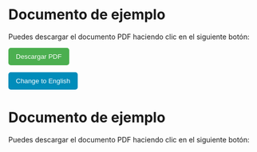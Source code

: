 # Documento de ejemplo

Puedes descargar el documento PDF haciendo clic en el siguiente botón:

<p>
  <a href="./pdf/index.pdf" download>
    <button id="boton" style="padding: 10px 15px; background-color: #4CAF50; color: white; border: none; border-radius: 5px; cursor: pointer;">
      Descargar PDF
    </button>
  </a>
</p>

<p>
  <button id="cambiarIdiomaBoton" onclick="cambiarIdioma()" style="padding: 10px 15px; background-color: #008CBA; color: white; border: none; border-radius: 5px; cursor: pointer;">
    Change to English
  </button>
</p>

<p id="idioma-actual" style="display: none;">es</p>

<script>
  function cambiarIdioma() {
    const elementos = {
      titulo: document.getElementById('titulo'),
      descripcion: document.getElementById('descripcion'),
      boton: document.getElementById('boton'),
      cambiarIdiomaBoton: document.getElementById('cambiarIdiomaBoton'),
      idiomaActual: document.getElementById('idioma-actual'),
    };

    const textos = {
      es: {
        titulo: 'Documento de ejemplo',
        descripcion: 'Puedes descargar el documento PDF haciendo clic en el siguiente botón:',
        boton: 'Descargar PDF',
        cambiarIdiomaBoton: 'Change to English',
        idiomaActual: 'es',
      },
      en: {
        titulo: 'Example Document',
        descripcion: 'You can download the PDF document by clicking the button below:',
        boton: 'Download PDF',
        cambiarIdiomaBoton: 'Cambiar a Español',
        idiomaActual: 'en',
      }
    };

    const nuevoIdioma = elementos.idiomaActual.innerText === 'es' ? 'en' : 'es';

    // Cambia el texto de los elementos según el idioma seleccionado
    for (const [clave, valor] of Object.entries(textos[nuevoIdioma])) {
      elementos[clave].innerText = valor;
    }
  }
</script>

<h1 id="titulo">Documento de ejemplo</h1>
<p id="descripcion">Puedes descargar el documento PDF haciendo clic en el siguiente botón:</p>
